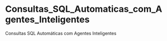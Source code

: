# Consultas_SQL_Automaticas_com_Agentes_Inteligentes
Consultas SQL Automáticas com Agentes Inteligentes
